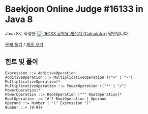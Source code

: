 # Baekjoon Online Judge #16133 in Java 8
Java 8로 작성한 [<img src="https://static.solved.ac/tier_small/19.svg" height="20" align="center">
16133 공학용 계산기 (Calculator)](https://www.acmicpc.net/problem/16133) 답안입니다.

[문제 풀기](https://www.acmicpc.net/problem/16133) /
[제출 보기](https://www.acmicpc.net/source/87278167)

## 힌트 및 풀이
```ebnf
Expression ::= AdditiveOperation
AdditiveOperation ::= MultiplicativeOperation (("+" | "-") MultiplicativeOperation)*
MultiplicativeOperation ::= PowerOperation (("*" | "/") PowerOperation)*
PowerOperation ::= RootOperation ("^" RootOperation)*
RootOperation ::= "#"? RootOperation | Operand
Operand ::= Number | "(" Expression ")"
Number ::= [0-9]+
```
